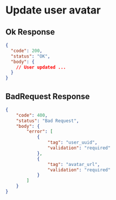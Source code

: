 # Update user avatar

## Ok Response

```JSON
{
  "code": 200,
  "status": "OK",
  "body": {
    // User updated ...
  }
}
```

## BadRequest Response

```JSON
{
    "code": 400,
    "status": "Bad Request",
    "body": {
        "error": [
            {
                "tag": "user_uuid",
                "validation": "required"
            },
            {
                "tag": "avatar_url",
                "validation": "required"
            }
        ]
    }
}
```
